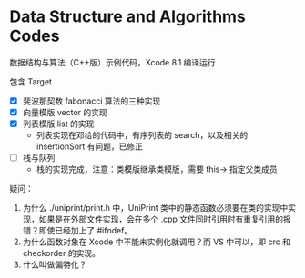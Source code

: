 # Data Structure and Algorithms Codes

数据结构与算法（C++版）示例代码，Xcode 8.1 编译运行

包含 Target

- [x] 斐波那契数 fabonacci 算法的三种实现
- [x] 向量模版 vector 的实现
- [x] 列表模版 list 的实现
    - 列表实现在邓给的代码中，有序列表的 search，以及相关的 insertionSort 有问题，已修正
- [ ] 栈与队列
    - 栈的实现完成，注意：类模版继承类模版，需要 this-> 指定父类成员

疑问：

1. 为什么 ./uniprint/print.h 中，UniPrint 类中的静态函数必须要在类的实现中实现，如果是在外部文件实现，会在多个 .cpp 文件同时引用时有重复引用的报错？即使已经加上了 #ifndef。
2. 为什么函数对象在 Xcode 中不能未实例化就调用？而 VS 中可以，即 crc 和 checkorder 的实现。
3. 什么叫做偏特化？

